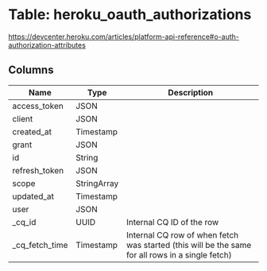 
# Table: heroku_oauth_authorizations
https://devcenter.heroku.com/articles/platform-api-reference#o-auth-authorization-attributes
## Columns
| Name        | Type           | Description  |
| ------------- | ------------- | -----  |
|access_token|JSON||
|client|JSON||
|created_at|Timestamp||
|grant|JSON||
|id|String||
|refresh_token|JSON||
|scope|StringArray||
|updated_at|Timestamp||
|user|JSON||
|_cq_id|UUID|Internal CQ ID of the row|
|_cq_fetch_time|Timestamp|Internal CQ row of when fetch was started (this will be the same for all rows in a single fetch)|
